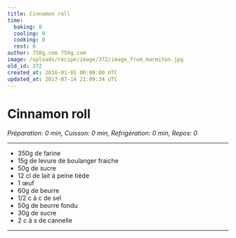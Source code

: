 ```yaml
---
title: Cinnamon roll
time:
  baking: 0
  cooling: 0
  cooking: 0
  rest: 0
author: 750g.com 750g.com
image: /uploads/recipe/image/372/image_from_marmiton.jpg
old_id: 372
created_at: 2016-01-01 00:00:00 UTC
updated_at: 2017-07-14 21:09:34 UTC
---
```


# Cinnamon roll

*Préparation: 0 min, Cuisson: 0 min, Refrigération: 0 min, Repos: 0*

---

- 350g de farine
- 15g de levure de boulanger fraiche
- 50g de sucre
- 12 cl de lait à peine tiède
- 1 œuf
- 60g de beurre
- 1/2 c à c de sel
- 50g de beurre fondu
- 30g de sucre
- 2 c à s de cannelle

---


